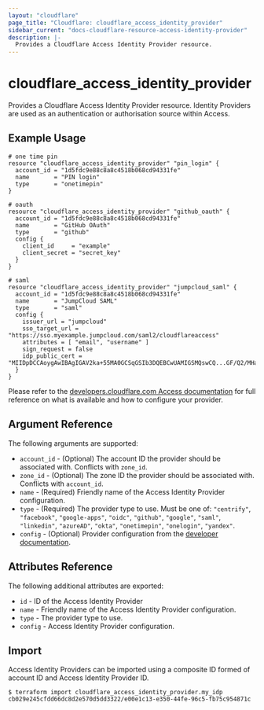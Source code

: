 ```yaml
---
layout: "cloudflare"
page_title: "Cloudflare: cloudflare_access_identity_provider"
sidebar_current: "docs-cloudflare-resource-access-identity-provider"
description: |-
  Provides a Cloudflare Access Identity Provider resource.
---
```


# cloudflare_access_identity_provider

Provides a Cloudflare Access Identity Provider resource. Identity Providers are
used as an authentication or authorisation source within Access.

## Example Usage

```hcl
# one time pin
resource "cloudflare_access_identity_provider" "pin_login" {
  account_id = "1d5fdc9e88c8a8c4518b068cd94331fe"
  name       = "PIN login"
  type       = "onetimepin"
}

# oauth
resource "cloudflare_access_identity_provider" "github_oauth" {
  account_id = "1d5fdc9e88c8a8c4518b068cd94331fe"
  name       = "GitHub OAuth"
  type       = "github"
  config {
    client_id     = "example"
    client_secret = "secret_key"
  }
}

# saml
resource "cloudflare_access_identity_provider" "jumpcloud_saml" {
  account_id = "1d5fdc9e88c8a8c4518b068cd94331fe"
  name       = "JumpCloud SAML"
  type       = "saml"
  config {
    issuer_url = "jumpcloud"
    sso_target_url = "https://sso.myexample.jumpcloud.com/saml2/cloudflareaccess"
    attributes = [ "email", "username" ]
    sign_request = false
    idp_public_cert = "MIIDpDCCAoygAwIBAgIGAV2ka+55MA0GCSqGSIb3DQEBCwUAMIGSMQswCQ...GF/Q2/MHadws97cZg\nuTnQyuOqPuHbnN83d/2l1NSYKCbHt24o"
  }
}
```

Please refer to the [developers.cloudflare.com Access documentation][access_identity_provider_guide]
for full reference on what is available and how to configure your provider.

## Argument Reference

The following arguments are supported:

* `account_id` - (Optional) The account ID the provider should be associated with. Conflicts with `zone_id`.
* `zone_id` - (Optional) The zone ID the provider should be associated with. Conflicts with `account_id`.
* `name` - (Required) Friendly name of the Access Identity Provider configuration.
* `type` - (Required) The provider type to use. Must be one of: `"centrify"`,
  `"facebook"`, `"google-apps"`, `"oidc"`, `"github"`, `"google"`, `"saml"`,
  `"linkedin"`, `"azureAD"`, `"okta"`, `"onetimepin"`, `"onelogin"`, `"yandex"`.
* `config` - (Optional) Provider configuration from the [developer documentation][access_identity_provider_guide].

## Attributes Reference

The following additional attributes are exported:

* `id` - ID of the Access Identity Provider
* `name` - Friendly name of the Access Identity Provider configuration.
* `type` - The provider type to use.
* `config` - Access Identity Provider configuration.

## Import

Access Identity Providers can be imported using a composite ID formed of account
ID and Access Identity Provider ID.

```
$ terraform import cloudflare_access_identity_provider.my_idp cb029e245cfdd66dc8d2e570d5dd3322/e00e1c13-e350-44fe-96c5-fb75c954871c
```

[access_identity_provider_guide]: https://developers.cloudflare.com/access/configuring-identity-providers/
